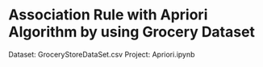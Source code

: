# Association Rule with Apriori Algorithm by using Grocery Dataset

Dataset: GroceryStoreDataSet.csv
Project: Apriori.ipynb
